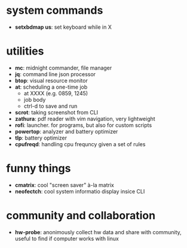 # system commands
- **setxbdmap us**: set keyboard while in X

# utilities
- **mc**: midnight commander, file manager
- **jq**: command line json processor
- **btop**: visual resource monitor
- **at**: scheduling a one-time job
  - at XXXX (e.g. 0859, 1245)
  - job body
  - ctrl-d to save and run
- **scrot**: taking screenshot from CLI
- **zathura**: pdf reader with vim navigation, very lightweight
- **rofi**: launcher. for programs, but also for custom scripts
- **powertop**: analyzer and battery optimizer
- **tlp**: battery optimizer
- **cpufreqd**: handling cpu frequncy given a set of rules

# funny things
- **cmatrix**: cool "screen saver" à-la matrix
- **neofectch**: cool system informatio display insice CLI

# community and collaboration
- **hw-probe**: anonimously collect hw data and share with community, useful to find if computer works with linux
